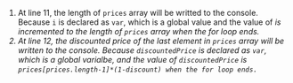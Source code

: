 1. At line 11, the length of <code>prices</code> array will be writted to the console. Because <code>i</code> is declared as <code>var</code>, which is a global value and the value of <i> is incremented to the length of <code>prices</code> array when the for loop ends.   
2. At line 12, the discounted price of the last element in <code>prices</code> array will be written to the console. Because <code>discountedPrice</code> is declared as <code>var</code>, which is a global varialbe, and the value of <code>discountedPrice</code> is <code>prices[prices.length-1]*(1-discount) when the for loop ends.
